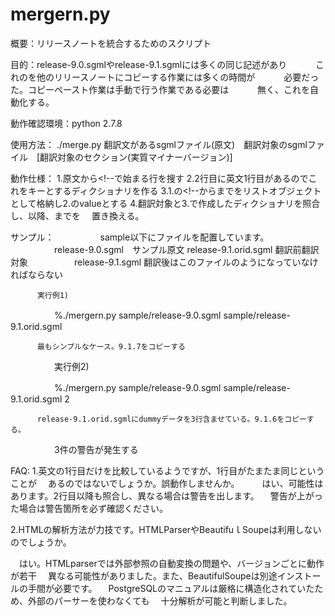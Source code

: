 mergern.py
===============
概要：リリースノートを統合するためのスクリプト

目的：release-9.0.sgmlやrelease-9.1.sgmlには多くの同じ記述があり
　　　これのを他のリリースノートにコピーする作業には多くの時間が
　　　必要だった。コピーペースト作業は手動で行う作業である必要は
　　　無く、これを自動化する。

動作確認環境：python 2.7.8 

使用方法： ./merge.py 翻訳文があるsgmlファイル(原文)　翻訳対象のsgmlファイル　[翻訳対象のセクション(実質マイナーバージョン)]


動作仕様：
1.原文から<!--で始まる行を搜す
2.2行目に英文1行目があるのでこれをキーとするディクショナリを作る
3.1.の<!--から</para>までをリストオブジェクトとして格納し2.のvalueとする
4.翻訳対象と3.で作成したディクショナリを照合し、以降、</para>までを
　置き換える。

サンプル：
　　　　　sample以下にファイルを配置しています。
　　　　　release-9.0.sgml　サンプル原文
          release-9.1.orid.sgml 翻訳前翻訳対象
　　　　　release-9.1.sgml      翻訳後はこのファイルのようになっていなければならない 


          実行例1)
　　　　　%./mergern.py sample/release-9.0.sgml sample/release-9.1.orid.sgml

          最もシンプルなケース。9.1.7をコピーする

　　　　　実行例2)

　　　　　%./mergern.py sample/release-9.0.sgml sample/release-9.1.orid.sgml 2

          release-9.1.orid.sgmlにdummyデータを3行含ませている。9.1.6をコピーする。
　　　　　3件の警告が発生する


FAQ:
1.英文の1行目だけを比較しているようですが、1行目がたまたま同じということが
　あるのではないでしょうか。誤動作しませんか。
　
　はい、可能性はあります。2行目以降も照合し、異なる場合は警告を出します。
　警告が上がった場合は警告箇所を必ず確認ください。

2.HTMLの解析方法が力技です。HTMLParserやBeautifuｌSoupeは利用しないのでしょうか。

　はい。HTMLparserでは外部参照の自動変換の問題や、バージョンごとに動作が若干
　異なる可能性がありました。また、BeautifulSoupeは別途インストールの手間が必要です。
　PostgreSQLのマニュアルは厳格に構造化されていたため、外部のパーサーを使わなくても
　十分解析が可能と判断しました。

